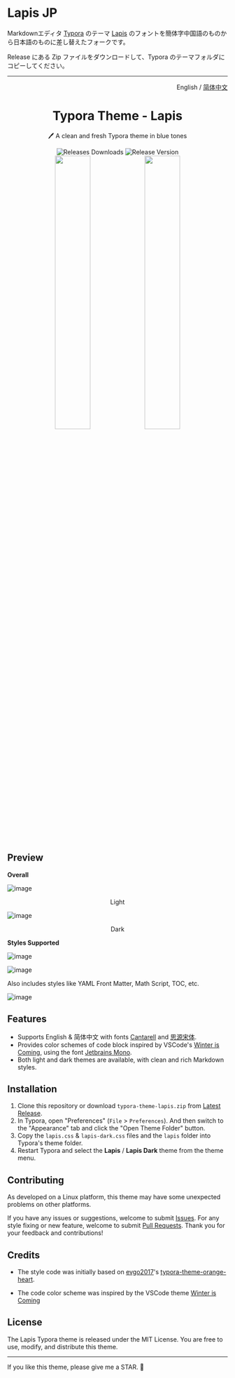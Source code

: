 # Lapis JP
Markdownエディタ [Typora](https://typora.io/) のテーマ [Lapis](https://github.com/YiNNx/typora-theme-lapis) のフォントを簡体字中国語のものから日本語のものに差し替えたフォークです。

Release にある Zip ファイルをダウンロードして、Typora のテーマフォルダにコピーしてください。

----

<p align="right">
	English / 
	<a href="https://github.com/YiNNx/typora-theme-lapis/blob/master/README-CN.md">
    简体中文
	</a>
</p>
<h1 align="center">
    Typora Theme - Lapis
</h1>
<p align="center">
    🖊️ A clean and fresh Typora theme in blue tones
</p>
<div align="center">
      <img alt="Releases Downloads" src="https://img.shields.io/github/downloads/YiNNx/typora-theme-lapis/total?style=for-the-badge&color=32b0d3">  
      <img alt="Release Version" src="https://img.shields.io/github/v/release/YiNNx/typora-theme-lapis?style=for-the-badge&color=ca5eb4"></div>
<div align="center">
	<div>
		<img src="imgs/2.png" width="40%" />
		<img src="imgs/1.png" width="40%" />
	</div>
</div>


## Preview

**Overall**

![image](imgs/3.png)

<div align="center">Light</div>

![image](imgs/4.png)

<div align="center">Dark</div>

**Styles Supported**

![image](imgs/7.png)

![image](imgs/5.png)

Also includes styles like YAML Front Matter, Math Script, TOC, etc.

![image](imgs/6.png)

## Features

- Supports English & 简体中文 with fonts [Cantarell](https://fonts.google.com/specimen/Cantarell) and [思源宋体](https://source.typekit.com/source-han-serif/cn/).
- Provides color schemes of code block inspired by VSCode's [Winter is Coming](https://vscodethemes.com/e/johnpapa.winteriscoming/winter-is-coming-light-no-italics), using the font [Jetbrains Mono](https://www.jetbrains.com/lp/mono/).
- Both light and dark themes are available, with clean and rich Markdown styles.

## Installation

1. Clone this repository or download `typora-theme-lapis.zip` from [Latest Release](https://github.com/YiNNx/typora-theme-lapis/releases/latest).
2. In Typora, open "Preferences" (`File` > `Preferences`). And then switch to the "Appearance" tab and click the "Open Theme Folder" button.
3. Copy the `lapis.css` & `lapis-dark.css` files and the `lapis` folder into Typora's theme folder.
4. Restart Typora and select the **Lapis** / **Lapis Dark** theme from the theme menu.

## Contributing

As developed on a Linux platform, this theme may have some unexpected problems on other platforms.

If you have any issues or suggestions, welcome to submit [Issues](https://github.com/YiNNx/typora-theme-lapis/issues). For any style fixing or new feature, welcome to submit [Pull Requests](https://github.com/YiNNx/typora-theme-lapis/pulls). Thank you for your feedback and contributions!

## Credits

- The style code was initially based on [evgo2017](https://github.com/evgo2017)'s [typora-theme-orange-heart](https://github.com/evgo2017/typora-theme-orange-heart).

- The code color scheme was inspired by the VSCode theme [Winter is Coming](https://vscodethemes.com/e/johnpapa.winteriscoming/winter-is-coming-light-no-italics)

## License

The Lapis Typora theme is released under the MIT License. You are free to use, modify, and distribute this theme.

---

If you like this theme, please give me a STAR. :raised_hands:
